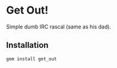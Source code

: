 Get Out!
======================

Simple dumb IRC rascal (same as his dad).

Installation
------------

    gem install get_out
